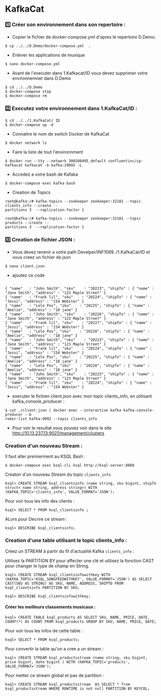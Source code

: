 
# KafkaCat 

### :one: Créer son environnement dans son repertoire :

* Copier le fichier de docker-compose.yml d'apres le repertoire D.Demo.

```
$ cp ../../D.Demo/docker-compose.yml  . 
```

* Enlever les applications de musique

```
$ nano docker-compose.yml
```

* Avant de l'executer dans 1.Kafkacat/ID vous devez supprimer votre environnemnet  dans D.Demo

```
$ cd ../../D.Demo
$ docker-compose stop 
$ docker-compose rm 
```
### :two:  Executez votre environnement dans 1.KafkaCat/ID :

```
$ cd ../../1.KafkaCat/ ID   
$ docker-compose up -d 
```

* Connaitre le nom de switch Docker de KafkaCat

```
$ docker network ls
```

* Faire la liste de tout l'environnment

```
$ docker run --tty --network 300108495_default confluentinc/cp-kafkacat kafkacat -b kafka:29092 -L
```

* Accedez a votre bash de Kafaka

```
$ docker-compose exec kafka bash 
```

* Creation de Topics

```
root@kafka:/# kafka-topics --zookeeper zookeeper:32181 --topic clients_info --create --
partitions 3  --replication-factor 1

root@kafka:/# kafka-topics --zookeeper zookeeper:32181 --topic products --create --
partitions 3  --replication-factor 1
```

### :three: Creation de fichier JSON :

* Vous devez revenir a votre path Develper/INF1069../1.KafkaCat/ID
et vous creez un fichier de json 

```
$ nano client.json 
```

* ajoutez ce code

```

{ "name"   : "John Smith", "sku"    : "20223", "shipTo" : { "name" : "Jane Smith", "address" : "123 Maple Street" }
{ "name"   : "Frank lil", "sku"    : "20224", "shipTo" : { "name" : "Jessi", "address" : "154 Webster" }
{ "name"   : "Lele Pos", "sku"    : "20225", "shipTo" : { "name" : "Amelie", "address" : "18 jane" }
{ "name"   : "John Smith", "sku"    : "20226", "shipTo" : { "name" : "Jane Smith", "address" : "123 Maple Street" }
{ "name"   : "Frank lil", "sku"    : "20227", "shipTo" : { "name" : "Jessi", "address" : "154 Webster" }
{ "name"   : "Lele Pos", "sku"    : "20228", "shipTo" : { "name" : "Amelie", "address" : "18 jane" }
{ "name"   : "John Smith", "sku"    : "20223", "shipTo" : { "name" : "Jane Smith", "address" : "123 Maple Street" }
{ "name"   : "Frank lil", "sku"    : "20224", "shipTo" : { "name" : "Jessi", "address" : "154 Webster" }
{ "name"   : "Lele Pos", "sku"    : "20225", "shipTo" : { "name" : "Amelie", "address" : "18 jane" }
{ "name"   : "Lele Pos", "sku"    : "20228", "shipTo" : { "name" : "Amelie", "address" : "18 jane" }
{ "name"   : "John Smith", "sku"    : "20223", "shipTo" : { "name" : "Jane Smith", "address" : "123 Maple Street" }
{ "name"   : "Frank lil", "sku"    : "20224", "shipTo" : { "name" : "Jessi", "address" : "154 Webster" }

```

* executer le fichien client.json avec mon topic clients_info, en utilisant kafka_console_producer :

```
$ cat ./client.json | docker exec --interactive kafka kafka-console-producer --b                                                                                            roker-list kafka:9092 --topic clients_info
```

* Pour voir le resultat vous pouvez voir dans le site http://10.13.237.13:9021/management/clusters

### Creation d'un nouveau Stream :

Il faut aller premierment au KSQL Bash :

```
$ docker-compose exec ksql-cli ksql http://ksql-server:8088 
```

Creaton d'un nouveau Stream du topic `clients_info` 


```
ksql> CREATE STREAM ksql_clientsinfo (name string, sku bigint, shipTo struct< name string, address string>) WITH (KAFKA_TOPIC='clients_info', VALUE_FORMAT='JSON');
```

Pour voir tous  les info des clients :

```
ksql> SELECT * FROM ksql_clientsinfo ;
```

ALors pour Decrire ce stream :

```
ksql> DESCRIBE ksql_clientsinfo;
```

### Creation d'une table utilisant le topic clients_info :

Créez un STREAM à partir du fil d'actualité Kafka `clients_info` :

Utilisez la PARTITION BY pour affecter une clé et utilisez la fonction CAST pour changer le type de champ en String.

```
ksql> CREATE STREAM ksql_clientsinfowithkey WITH (KAFKA_TOPIC='KSQL_SONGFEEDWITHKEY', VALUE_FORMAT='JSON') AS SELECT CAST(SKU AS STRING) AS SKU, NAME, ADDRESS, SHIPTO FROM ksql_clientsinfo PARTITION BY SKU;

ksql> DESCRIBE ksql_clientsinfowithkey;
```


#### Créer les meilleurs classements musicaux :

```
ksql> CREATE TABLE ksql_products AS SELECT SKU, NAME, PRICE, DATE, COUNT(*) AS COUNT FROM ksql_products GROUP BY SKU, NAME, PRICE, DATE;
```
Pour voir tous les infos de cette table :

```
ksql> SELECT * FROM ksql_products;
```
Pour convertir la table qu'on a cree a un stream :

```
ksql> CREATE STREAM ksql_productsstream (name string, sku bigint, price bigint, date bigint ) WITH (KAFKA_TOPIC='products', VALUE_FORMAT='JSON');
```

Pour metter ce stream global et pas de partition :

```
ksql> CREATE STREAM ksql_productsstream  AS SELECT * from ksql_productsstream WHERE ROWTIME is not null PARTITION BY KEYCOL;
```


